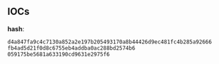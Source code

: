 
## IOCs

__hash__:

```text
d4a847fa9c4c7130a852a2e197b205493170a8b44426d9ec481fc4b285a92666
fb4ad5d21f0d8c6755eb4addba0ac288bd2574b6
059175be5681a633190cd9631e2975f6
```